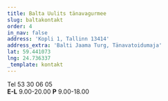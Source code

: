 ```yaml
---
title: Balta Uulits tänavagurmee
slug: baltakontakt
order: 4
in_nav: false
address: 'Kopli 1, Tallinn 13414'
address_extra: 'Balti Jaama Turg, Tänavatoidumaja'
lat: 59.441073
lng: 24.736337
_template: kontakt
---
```


Tel 53 30 06 05  
**E-L** 9.00-20.00 **P** 9.00-18.00
